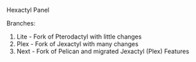 Hexactyl Panel

Branches:
1. Lite - Fork of Pterodactyl with little changes
2. Plex - Fork of Jexactyl with many changes
3. Next - Fork of Pelican and migrated Jexactyl (Plex) Features
